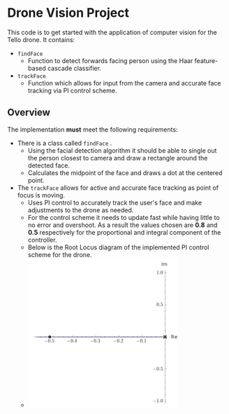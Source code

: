 # Drone Vision Project

This code is to get started with the application of computer vision for the Tello drone.  It contains:

 * `findFace`
    * Function to detect forwards facing person using the Haar feature-based cascade classifier.
 * `trackFace`
    * Function which allows for input from the camera and accurate face tracking via PI control scheme.

## Overview

The implementation **must** meet the following requirements:

 * There is a class called `findFace` .
    * Using the facial detection algorithm it should be able to single out the person closest to camera and draw a rectangle around the detected face.
    * Calculates the midpoint of the face and draws a dot at the centered point.
 * The `trackFace` allows for active and accurate face tracking as point of focus is moving.
    * Uses PI control to accurately track the user's face and make adjustments to the drone as needed.
    * For the control scheme it needs to update fast while having little to no error and overshoot. As a result the values chosen are **0.8** and **0.5** respectively for the proportional and integral component of the controller.
    * Below is the Root Locus diagram of the implemented PI control scheme for the drone. 
    * ![img.png](img.png)
